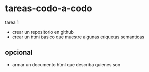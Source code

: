 # tareas-codo-a-codo
tarea 1

* crear un repositorio en github
* crear un html basico que muestre algunas etiquetas semanticas

## opcional

* armar un documento html que describa quienes son 

